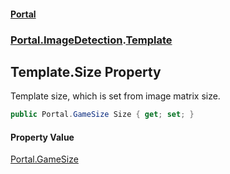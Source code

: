 #### [Portal](index.md 'index')
### [Portal.ImageDetection](Portal.ImageDetection.md 'Portal.ImageDetection').[Template](Portal.ImageDetection.Template.md 'Portal.ImageDetection.Template')

## Template.Size Property

Template size, which is set from image matrix size.

```csharp
public Portal.GameSize Size { get; set; }
```

#### Property Value
[Portal.GameSize](https://docs.microsoft.com/en-us/dotnet/api/Portal.GameSize 'Portal.GameSize')